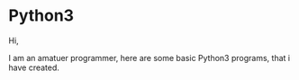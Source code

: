 # Python3

Hi,

I am an amatuer programmer, here are some basic Python3 programs, that i have created.
